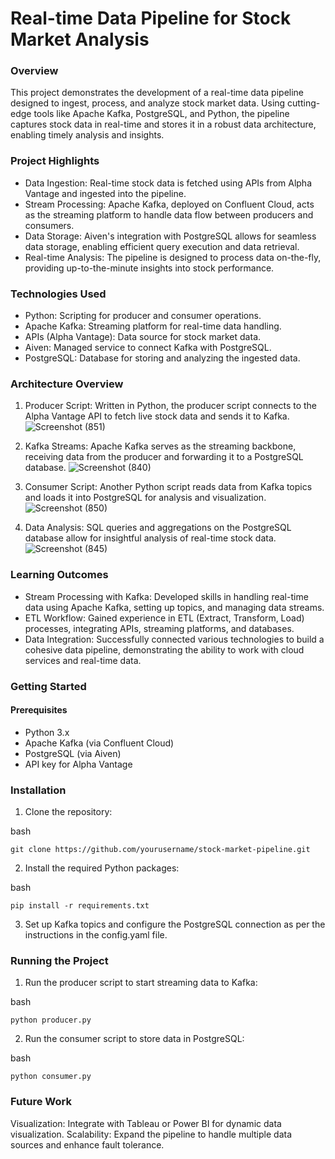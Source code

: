 # Real-time Data Pipeline for Stock Market Analysis
### Overview
This project demonstrates the development of a real-time data pipeline designed to ingest, process, and analyze stock market data. Using cutting-edge tools like Apache Kafka, PostgreSQL, and Python, the pipeline captures stock data in real-time and stores it in a robust data architecture, enabling timely analysis and insights.

### Project Highlights
* Data Ingestion: Real-time stock data is fetched using APIs from Alpha Vantage and ingested into the pipeline.
* Stream Processing: Apache Kafka, deployed on Confluent Cloud, acts as the streaming platform to handle data flow between producers and consumers.
* Data Storage: Aiven's integration with PostgreSQL allows for seamless data storage, enabling efficient query execution and data retrieval.
* Real-time Analysis: The pipeline is designed to process data on-the-fly, providing up-to-the-minute insights into stock performance.
### Technologies Used
* Python: Scripting for producer and consumer operations.
* Apache Kafka: Streaming platform for real-time data handling.
* APIs (Alpha Vantage): Data source for stock market data.
* Aiven: Managed service to connect Kafka with PostgreSQL.
* PostgreSQL: Database for storing and analyzing the ingested data.
### Architecture Overview
1. Producer Script: Written in Python, the producer script connects to the Alpha Vantage API to fetch live stock data and sends it to Kafka.
![Screenshot (851)](https://github.com/user-attachments/assets/a899c165-2f84-4809-9f50-7c04b6fa5a93)
3. Kafka Streams: Apache Kafka serves as the streaming backbone, receiving data from the producer and forwarding it to a PostgreSQL database.
![Screenshot (840)](https://github.com/user-attachments/assets/4d0fe560-8536-40e3-ac4e-bb3a7dca0bf5)

5. Consumer Script: Another Python script reads data from Kafka topics and loads it into PostgreSQL for analysis and visualization.
![Screenshot (850)](https://github.com/user-attachments/assets/39d358a4-c58c-4320-8d53-01571723c621)
7. Data Analysis: SQL queries and aggregations on the PostgreSQL database allow for insightful analysis of real-time stock data.
![Screenshot (845)](https://github.com/user-attachments/assets/fa0f1344-5577-4778-8d00-0c472e3ce2a2)
### Learning Outcomes
* Stream Processing with Kafka: Developed skills in handling real-time data using Apache Kafka, setting up topics, and managing data streams.
* ETL Workflow: Gained experience in ETL (Extract, Transform, Load) processes, integrating APIs, streaming platforms, and databases.
* Data Integration: Successfully connected various technologies to build a cohesive data pipeline, demonstrating the ability to work with cloud services and real-time data.
### Getting Started
#### Prerequisites
* Python 3.x
* Apache Kafka (via Confluent Cloud)
* PostgreSQL (via Aiven)
* API key for Alpha Vantage
### Installation
1. Clone the repository:

bash

`git clone https://github.com/yourusername/stock-market-pipeline.git`

2. Install the required Python packages:

bash

`pip install -r requirements.txt`

3. Set up Kafka topics and configure the PostgreSQL connection as per the instructions in the config.yaml file.

### Running the Project
1. Run the producer script to start streaming data to Kafka:

bash

`python producer.py`

2. Run the consumer script to store data in PostgreSQL:

bash

`python consumer.py`

### Future Work
Visualization: Integrate with Tableau or Power BI for dynamic data visualization.
Scalability: Expand the pipeline to handle multiple data sources and enhance fault tolerance.
